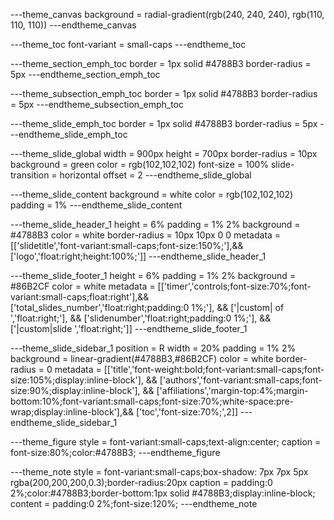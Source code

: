 ---theme_canvas
background = radial-gradient(rgb(240, 240, 240), rgb(110, 110, 110))
---endtheme_canvas

---theme_toc
font-variant = small-caps
---endtheme_toc

---theme_section_emph_toc
border        = 1px solid #4788B3
border-radius = 5px
---endtheme_section_emph_toc

---theme_subsection_emph_toc
border        = 1px solid #4788B3
border-radius = 5px
---endtheme_subsection_emph_toc

---theme_slide_emph_toc
border        = 1px solid #4788B3
border-radius = 5px
---endtheme_slide_emph_toc

---theme_slide_global
width            = 900px
height           = 700px
border-radius    = 10px
background       = green
color            = rgb(102,102,102)
font-size        = 100%
slide-transition = horizontal
offset           = 2
---endtheme_slide_global

---theme_slide_content
background    = white
color         = rgb(102,102,102)
padding       = 1%
---endtheme_slide_content

---theme_slide_header_1
height        = 6%
padding       = 1% 2%
background    = #4788B3
color         = white
border-radius = 10px 10px 0 0
metadata      = [['slidetitle','font-variant:small-caps;font-size:150%;'],&&
                 ['logo','float:right;height:100%;']]
---endtheme_slide_header_1

---theme_slide_footer_1
height     = 6%
padding    = 1% 2%
background = #86B2CF
color      = white
metadata   = [['timer','controls;font-size:70%;font-variant:small-caps;float:right'],&&
              ['total_slides_number','float:right;padding:0 1%;'],                   &&
              ['|custom| of ','float:right;'],                                       &&
              ['slidenumber','float:right;padding:0 1%;'],                           &&
              ['|custom|slide ','float:right;']]
---endtheme_slide_footer_1

---theme_slide_sidebar_1
position      = R
width         = 20%
padding       = 1% 2%
background    = linear-gradient(#4788B3,#86B2CF)
color         = white
border-radius = 0
metadata      = [['title','font-weight:bold;font-variant:small-caps;font-size:105%;display:inline-block'],                                          &&
                 ['authors','font-variant:small-caps;font-size:90%;display:inline-block'],                                                          &&
                 ['affiliations','margin-top:4%;margin-bottom:10%;font-variant:small-caps;font-size:70%;white-space:pre-wrap;display:inline-block'],&&
                 ['toc','font-size:70%;',2]]
---endtheme_slide_sidebar_1

---theme_figure
style   = font-variant:small-caps;text-align:center;
caption = font-size:80%;color:#4788B3;
---endtheme_figure

---theme_note
style   = font-variant:small-caps;box-shadow: 7px 7px 5px rgba(200,200,200,0.3);border-radius:20px
caption = padding:0 2%;color:#4788B3;border-bottom:1px solid #4788B3;display:inline-block;
content = padding:0 2%;font-size:120%;
---endtheme_note
